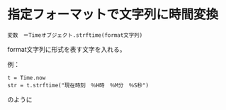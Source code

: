 # 指定フォーマットで文字列に時間変換
```
変数　＝Timeオブジェクト.strftime(format文字列)
```

format文字列に形式を表す文字を入れる。

例：
```
t = Time.now
str = t.strftime("現在時刻　％H時　％M分　％S秒")
```

のように
